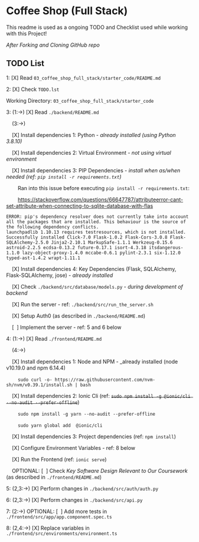 # Coffee Shop (Full Stack)

This readme is used as a ongoing TODO and Checklist used while working with this Project!

_After Forking and Cloning GitHub repo_

## TODO List

1: [X] Read `03_coffee_shop_full_stack/starter_code/README.md`

2: [X] Check `TODO.lst`

   Working Directory: `03_coffee_shop_full_stack/starter_code`

3: (1:->) [X] Read `./backend/README.md`

 &nbsp;&nbsp;&nbsp;  (3:->)

 &nbsp;&nbsp;&nbsp;  [X] Install dependencies 1: Python - _already installed (using Python 3.8.10)_

 &nbsp;&nbsp;&nbsp;  [X] Install dependencies 2: Virtual Environment - _not using virtual environment_

 &nbsp;&nbsp;&nbsp;  [X] Install dependencies 3: PIP Dependencies - _install when as/when needed (ref: `pip install -r requirements.txt`)_

 &nbsp;&nbsp;&nbsp;  &nbsp;&nbsp;&nbsp;  Ran into this issue before executing `pip install -r requirements.txt`:

 &nbsp;&nbsp;&nbsp;  &nbsp;&nbsp;&nbsp;  https://stackoverflow.com/questions/66647787/attributeerror-cant-set-attribute-when-connecting-to-sqlite-database-with-flas

    ERROR: pip's dependency resolver does not currently take into account all the packages that are installed. This behaviour is the source of the following dependency conflicts.
    launchpadlib 1.10.13 requires testresources, which is not installed.
    Successfully installed Click-7.0 Flask-1.0.2 Flask-Cors-3.0.8 Flask-SQLAlchemy-2.5.0 Jinja2-2.10.1 MarkupSafe-1.1.1 Werkzeug-0.15.6 astroid-2.2.5 ecdsa-0.13.2 future-0.17.1 isort-4.3.18 itsdangerous-1.1.0 lazy-object-proxy-1.4.0 mccabe-0.6.1 pylint-2.3.1 six-1.12.0 typed-ast-1.4.2 wrapt-1.11.1

 &nbsp;&nbsp;&nbsp;  [X] Install dependencies 4: Key Dependencies (Flask, SQLAlchemy, Flask-SQLAlchemy, jose) - _already installed_

 &nbsp;&nbsp;&nbsp;  [X] Check `./backend/src/database/models.py` - _during development of backend_

 &nbsp;&nbsp;&nbsp;  [X] Run the server - ref: `./backend/src/run_the_server.sh`

 &nbsp;&nbsp;&nbsp;  [X] Setup Auth0 (as described in `./backend/README.md`)

 &nbsp;&nbsp;&nbsp;  [ &nbsp;] Implement the server - ref: 5 and 6 below

4: (1:->) [X] Read `./frontend/README.md`

 &nbsp;&nbsp;&nbsp;  (4:->)

 &nbsp;&nbsp;&nbsp;  [X] Install dependencies 1: Node and NPM - _already installed (node v10.19.0 and npm 6.14.4)

 &nbsp;&nbsp;&nbsp; &nbsp;&nbsp;&nbsp; `sudo curl -o- https://raw.githubusercontent.com/nvm-sh/nvm/v0.39.1/install.sh | bash`

 &nbsp;&nbsp;&nbsp;  [X] Install dependencies 2: Ionic Cli (ref: <strike>`sudo npm install -g @ionic/cli --no-audit --prefer-offline`</strike>)

 &nbsp;&nbsp;&nbsp; &nbsp;&nbsp;&nbsp; `sudo npm install -g yarn --no-audit --prefer-offline`

 &nbsp;&nbsp;&nbsp; &nbsp;&nbsp;&nbsp; `sudo yarn global add  @ionic/cli`

 &nbsp;&nbsp;&nbsp;  [X] Install dependencies 3: Project dependencies (ref: `npm install`)

 &nbsp;&nbsp;&nbsp;  [X] Configure Environment Variables - ref: 8 below

 &nbsp;&nbsp;&nbsp;  [X] Run the Frontend (ref: `ionic serve`)

 &nbsp;&nbsp;&nbsp;  OPTIONAL: [ &nbsp;] Check _Key Software Design Relevant to Our Coursework_ (as described in `./frontend/README.md`)

5: (2,3:->) [X] Perform changes in `./backend/src/auth/auth.py`

6: (2,3:->) [X] Perform changes in `./backend/src/api.py`

7: (2:->) OPTIONAL: [ &nbsp;] Add more tests in `./frontend/src/app/app.component.spec.ts`

8: (2,4:->) [X] Replace variables in `./frontend/src/environments/environment.ts`




